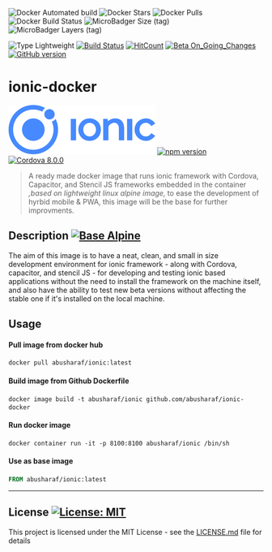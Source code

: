 ![Docker Automated build](https://img.shields.io/docker/automated/abusharaf/ionic.svg)
![Docker Stars](https://img.shields.io/docker/stars/abusharaf/ionic.svg)
![Docker Pulls](https://img.shields.io/docker/pulls/abusharaf/ionic.svg)
![Docker Build Status](https://img.shields.io/docker/build/abusharaf/ionic.svg)
![MicroBadger Size (tag)](https://img.shields.io/microbadger/image-size/abusharaf/ionic.svg)
![MicroBadger Layers (tag)](https://img.shields.io/microbadger/layers/abusharaf/ionic.svg)


![Type Lightweight](https://img.shields.io/badge/Type-Lightweight-35a4de.svg) 
[![Build Status](https://travis-ci.org/abusharaf/ionic-docker.svg?branch=master)](https://travis-ci.org/abusharaf/ionic-docker)
[![HitCount](http://hits.dwyl.io/abusharaf/ionic-docker.svg)](http://hits.dwyl.io/abusharaf/ionic-docker) 
[![Beta On_Going_Changes](https://img.shields.io/badge/Beta-On_Going_Changes-brightgreen.svg)](https://badge.fury.io/gh/abusharaf%2Fionic-docker) 
[![GitHub version](https://badge.fury.io/gh/abusharaf%2Fionic-docker.svg)](https://badge.fury.io/gh/abusharaf%2Fionic-docker)

# ionic-docker 

[![Ionic](https://raw.githubusercontent.com/abusharaf/ionic-docker/master/icons/rsz_ionic-logo.png "Ionic")](https://ionicframework.com)    [![npm version](https://badge.fury.io/js/ionic.svg)](https://beta.ionicframework.com/docs) [![Cordova 8.0.0](https://img.shields.io/badge/Cordova-8.0.0-orange.svg)](https://www.npmjs.com/package/cordova)


> A ready made docker image that runs ionic framework with Cordova, Capacitor, and Stencil JS frameworks embedded in the container _,based on lightweight linux alpine image,_ to ease the development of hyrbid mobile & PWA, this image will be the base for further improvments.


## Description [![Base Alpine](https://img.shields.io/badge/Base-Alpine-red.svg)](https://hub.docker.com/_/alpine/)

The aim of this image is to have a neat, clean, and small in size development environment for ionic framework - along with Cordova, capacitor, and stencil JS - for developing and testing ionic based applications without the need to install the framework on the machine itself, and also have the ability to test new beta versions without affecting the stable one if it's installed on the local machine.

## Usage

#### Pull image from docker hub

```
docker pull abusharaf/ionic:latest
```

#### Build image from Github Dockerfile
```
docker image build -t abusharaf/ionic github.com/abusharaf/ionic-docker
```

#### Run docker image
```
docker container run -it -p 8100:8100 abusharaf/ionic /bin/sh
```

#### Use as base image
```dockerfile
FROM abusharaf/ionic:latest
```
___


## License  [![License: MIT](https://img.shields.io/badge/License-MIT-yellow.svg)](https://opensource.org/licenses/MIT) 

This project is licensed under the MIT License - see the <a href="https://github.com/abusharaf/ionic-docker/blob/master/LICENSE">LICENSE.md</a> file for details
